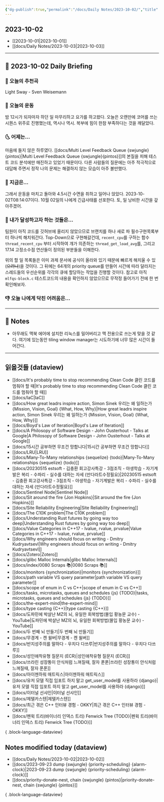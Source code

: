 ```yaml
---
{"dg-publish":true,"permalink":"/docs/Daily Notes/2023-10-02/","title":"2023-10-02","tags":[" DailyNote "]}
---
```



## 2023-10-02

- [[2023-10-01\|2023-10-01]] 
- [[docs/Daily Notes/2023-10-03\|2023-10-03]]

---

## 📅 2023-10-02 Daily Briefing

### 🎵 오늘의 추천곡

Light Sway - Sven Weisemann

### 🏃 오늘의 운동

밤 12시가 되자마자 하던 일 마무리하고 요가를 하고왔다. 오늘은 오랜만에 코어를 쓰는 시퀀스 위주로 진행했는데, 역시나 역시. 복부에 힘이 한참 부족하다는 것을 깨달았다.

### 🌜 어제는...

마음에 들지 않은 하루였다. [[docs/Multi Level Feedback Queue {swjungle}{pintos}\|Multi Level Feedback Queue {swjungle}{pintos}]]의 본질을 피해 테스트 코드 분석에만 매진하고 있었기 때문이다. 다른 사람들의 질문에는 아주 적극적으로 대답해 주면서 정작 나의 문제는 해결하지 않는 모습이 아주 볼만했다.

### 🙌 지금은...

그래서 운동을 마치고 돌아와 4.5시간 수면을 취하고 일어나 앉았다. 2023-10-02T08:14:07이다. 10월 02일의 나에게 긴급사태를 선포한다. 토, 일 낭비한 시간을 갚아주겠어.

### 🚀 내가 달성하고자 하는 것들은...

팀원이 아직 코드를 깃허브에 올리지 않았으므로 브랜치를 하나 새로 파 필수구현목록부터 하나씩 해치워간다. Top-Down으로 구현해갈건데, `recent_cpu`를 구하는 함수 `thread_recent_cpu` 부터 시작하여 걔가 의존하는 `thread_get_load_avg`를, 그리고 17.14 고정소수점 연산들이 정의된 부분들을 이해한다.

위의 할 일 목록들은 이미 과제 문서에 공식이 올라와 있기 때문에 빠르게 해치울 수 있(~~으려나~~)을 것이다. 그 뒤에는 64개의 priority queue를 만들어 시간에 따라 달라지는 스레드들의 우선순위를 각각의 큐에 할당하는 작업을 진행할 것이다. 참고로 아직 `mlfqs-block.c` 테스트코드의 내용을 확인하지 않았으므로 무작정 들어가기 전에 한 번 확인해보자.

### 👎 오늘 나에게 닥친 어려움은...

---

## 📝 Notes

- 아무래도 맥북 에어에 설치한 리눅스를 밀어버리고 맥 전용으로 쓰는게 맞을 것 같다. 여기에 있는동안 tiling window manager는 시도하기에 너무 많은 시간이 들어간다.

---

## 읽을것들 (dataview)

- [[docs/It's probably time to stop recommending Clean Code 클린 코드를 멈춰야 할 때\|It's probably time to stop recommending Clean Code 클린 코드를 멈춰야 할 때]]
- [[docs/IaC\|IaC]]
- [[docs/How great leadrs inspire action, Simon Sinek 우리는 왜 일하는가 {Mission, Vision, Goal} {What, How, Why}\|How great leadrs inspire action, Simon Sinek 우리는 왜 일하는가 {Mission, Vision, Goal} {What, How, Why}]]
- [[docs/Boyd's Law of Iteration\|Boyd's Law of Iteration]]
- [[docs/A Philosopy of Software Design - John Ousterhout - Talks at Google\|A Philosopy of Software Design - John Ousterhout - Talks at Google]]
- [[docs/15시간 공부하면 무조건 망합니다\|15시간 공부하면 무조건 망합니다]]
- [[docs/LRU\|LRU]]
- [[docs/Many-To-Many relationships {sequelize} {todo}\|Many-To-Many relationships {sequelize} {todo}]]
- [[docs/20230515 estsoft - 김충환 회고강사특강 - 3점조직 - 야생학습 - 자기계발은 복리 - 수파리 - 실수를 대하는 자세 {만다라트수정필요}\|20230515 estsoft - 김충환 회고강사특강 - 3점조직 - 야생학습 - 자기계발은 복리 - 수파리 - 실수를 대하는 자세 {만다라트수정필요}]]
- [[docs/Sentinel Node\|Sentinel Node]]
- [[docs/Sit around the fire {Jon Hopkins}\|Sit around the fire {Jon Hopkins}]]
- [[docs/Site Reliability Engineering\|Site Reliability Engineering]]
- [[docs/The C10K problem\|The C10K problem]]
- [[docs/Understanding Rust futures by going way too deep\|Understanding Rust futures by going way too deep]]
- [[docs/Value Categories in C++17 - lvalue, rvalue, prvalue\|Value Categories in C++17 - lvalue, rvalue, prvalue]]
- [[docs/Why engineers should focus on writing - Dmitry Kudryavtsevl\|Why engineers should focus on writing - Dmitry Kudryavtsevl]]
- [[docs/Zotero\|Zotero]]
- [[docs/glibc Malloc Internals\|glibc Malloc Internals]]
- [[docs/index/0080 Scraps 📚\|0080 Scraps 📚]]
- [[docs/monitors {synchronization}\|monitors {synchronization}]]
- [[docs/path variable VS query parameter\|path variable VS query parameter]]
- [[docs/scope of enum in C vs C++\|scope of enum in C vs C++]]
- [[docs/tasks, microtasks, queues and schedules {js} {TODO}\|tasks, microtasks, queues and schedules {js} {TODO}]]
- [[docs/the-expert-mind\|the-expert-mind]]
- [[docs/type casting {C++}\|type casting {C++}]]
- [[docs/도파민에 박살난 MZ의 뇌, 유일한 회복방법(몰입 황농문 교수) - YouTube\|도파민에 박살난 MZ의 뇌, 유일한 회복방법(몰입 황농문 교수) - YouTube]]
- [[docs/두 번째 뇌 만들기\|두 번째 뇌 만들기]]
- [[docs/무경계 - 켄 윌버\|무경계 - 켄 윌버]]
- [[docs/반지성주의를 말하다 - 우치다 다쓰루\|반지성주의를 말하다 - 우치다 다쓰루]]
- [[docs/성인애착유형 질문지 (ECR)\|성인애착유형 질문지 (ECR)]]
- [[docs/쓰라린 성장통이 안식처럼 느껴질때, 잘자 푼푼\|쓰라린 성장통이 안식처럼 느껴질때, 잘자 푼푼]]
- [[docs/아이젠하워 매트릭스\|아이젠하워 매트릭스]]
- [[docs/유저 모델 직접 임포트 하지 말고 get_user_model를 사용하라 {django}\|유저 모델 직접 임포트 하지 말고 get_user_model를 사용하라 {django}]]
- [[docs/이터널 선샤인\|이터널 선샤인]]
- [[docs/제텔카스텐\|제텔카스텐]]
- [[docs/최근 겪은 C++ 인터뷰 경험 - OKKY\|최근 겪은 C++ 인터뷰 경험 - OKKY]]
- [[docs/펜윅 트리(바이너리 인덱스 트리) Fenwick Tree {TODO}\|펜윅 트리(바이너리 인덱스 트리) Fenwick Tree {TODO}]]

{ .block-language-dataview}

## Notes modified today (dataview)

- [[docs/Daily Notes/2023-10-02\|2023-10-02]]
- [[docs/2023-09-23 dump {swjungle} {priority-scheduling} {alarm-clock}\|2023-09-23 dump {swjungle} {priority-scheduling} {alarm-clock}]]
- [[docs/priority-donate-nest, chain {swjungle} {pintos}\|priority-donate-nest, chain {swjungle} {pintos}]]

{ .block-language-dataview}
